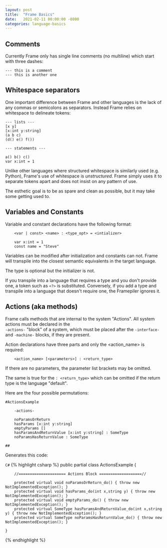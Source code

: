 ```yaml
---
layout: post
title:  "Frame Basics"
date:   2021-02-11 00:00:00 -0800
categories: language-basics
---
```



## Comments

Currently Frame only has single line comments (no multiline) which start with three dashes:

```
--- this is a comment
--- this is another one
```

## Whitespace separators

One important difference between Frame and other languages is the lack of any commas or semicolons as separators. Instead Frame relies on whitespace to delineate tokens:

```
--- lists ---
[x y]
[x:int y:string]
(a b c)
(d() e() f())

--- statements ---

a() b() c()
var x:int = 1
```

Unlike other languages where structured whitespace is similarly used (e.g. Python), Frame's use of whitespace is <i>unstructured</i>. Frame simply uses it to separate tokens apart and does not insist on any pattern of use.

The esthetic goal is to be as spare and clean as possible, but it may take some getting used to.

## Variables and Constants

Variable and constant declarations have the following format:

```
    <var | const> <name> : <type_opt> = <intializer>

    var x:int = 1
    const name = "Steve"
```

Variables can be modified after initialization and constants can not. Frame will transpile into the closest semantic equivalents in the target language.

The type is optional but the initializer is not.

If you transpile into a language that requires a type and you don't provide one, a token such as `<?>` is substituted. Conversely, if you add a type and transpile into a language that doesn't require one, the Framepiler ignores it.

## Actions (aka methods)

Frame calls methods that are internal to the system "Actions". All system actions must be declared in the  
`-actions-` "block" of a system, which must be placed after the `-interface-` and `-machine-` blocks, if they are present.

Action declarations have three parts and only the <action_name> is required:

```
    <action_name> [<parameters>] : <return_type>
```

 If there are no parameters, the parameter list brackets may be omitted.

 The same is true for the `: <return_type>` which can be omitted if the return type is the language "default".

Here are the four possible permutations:

```
#ActionsExample

    -actions-

    noParamsOrReturn
    hasParams [x:int y:string]
    emptyParams []
    hasParamsAndReturnValue [x:int y:string] : SomeType
    noParamsHasReturnValue : SomeType

##
```

Generates this code:

`C#`
{% highlight csharp %}
    public partial class ActionsExample {


        //===================== Actions Block ===================//

        protected virtual void noParamsOrReturn_do() { throw new NotImplementedException(); }
        protected virtual void hasParams_do(int x,string y) { throw new NotImplementedException(); }
        protected virtual void emptyParams_do() { throw new NotImplementedException(); }
        protected virtual SomeType hasParamsAndReturnValue_do(int x,string y) { throw new NotImplementedException(); }
        protected virtual SomeType noParamsHasReturnValue_do() { throw new NotImplementedException(); }

    }
{% endhighlight %}
